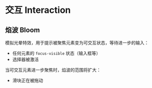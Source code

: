 # 交互 Interaction

## 焰波 Bloom

模拟光晕特效，用于提示被聚焦元素变为可交互状态，等待进一步的输入：

- 任何元素的 `focus-visible` 状态（输入框等）
- 选择器被激活

当可交互元素进一步聚焦时，焰波的范围将扩大：

- 滑块正在被拖动
